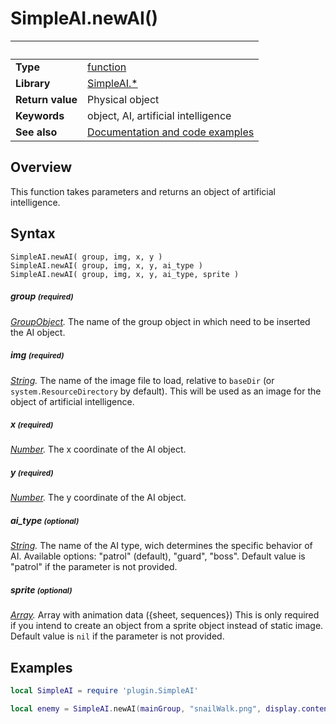 # SimpleAI.newAI()

|                      | &nbsp; 
| -------------------- | ---------------------------------------------------------------
| __Type__             | [function](http://docs.coronalabs.com/api/type/Function.html)
| __Library__          | [SimpleAI.*](Readme.markdown)
| __Return value__     | Physical object
| __Keywords__         | object, AI, artificial intelligence
| __See also__         | [Documentation and code examples](http://simple-ai.blogspot.com)


## Overview

This function takes parameters and returns an object of artificial intelligence.


## Syntax

	SimpleAI.newAI( group, img, x, y )
	SimpleAI.newAI( group, img, x, y, ai_type )
	SimpleAI.newAI( group, img, x, y, ai_type, sprite )

##### group <small>(required)</small>
_[GroupObject](https://docs.coronalabs.com/api/type/GroupObject/index.html)._ The name of the group object in which need to be inserted the AI object.

##### img <small>(required)</small>
_[String](http://docs.coronalabs.com/api/type/String.html)._ The name of the image file to load, relative to `baseDir` (or `system.ResourceDirectory` by default). This will be used as an image for the object of artificial intelligence.

##### x <small>(required)</small>
_[Number](https://docs.coronalabs.com/api/type/Number.html)._ The x coordinate of the AI object.

##### y <small>(required)</small>
_[Number](https://docs.coronalabs.com/api/type/Number.html)._ The y coordinate of the AI object.

##### ai_type <small>(optional)</small>
_[String](http://docs.coronalabs.com/api/type/String.html)._ The name of the AI type, wich determines the specific behavior of AI. Available options: "patrol" (default), "guard", "boss". Default value is "patrol" if the parameter is not provided.

##### sprite <small>(optional)</small>
_[Array](https://docs.coronalabs.com/api/type/SpriteObject/index.html)._ Array with animation data ({sheet, sequences}) This is only required if you intend to create an object from a sprite object instead of static image. Default value is `nil` if the parameter is not provided.


## Examples

``````lua
local SimpleAI = require 'plugin.SimpleAI'

local enemy = SimpleAI.newAI(mainGroup, "snailWalk.png", display.contentWidth*0.5, display.contentHeight-300)
``````
